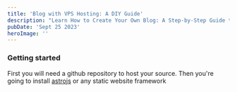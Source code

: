 ```yaml
---
title: 'Blog with VPS Hosting: A DIY Guide'
description: "Learn How to Create Your Own Blog: A Step-by-Step Guide to Hosting Your Blog's Source Code on GitHub and Your Website on Any VPS of Your Choice"
pubDate: 'Sept 25 2023'
heroImage: ''
---
```


### Getting started

First you will need a github repository to host your source.
Then you're going to install <a href="https://astro.build">astrojs</a> or any static website framework